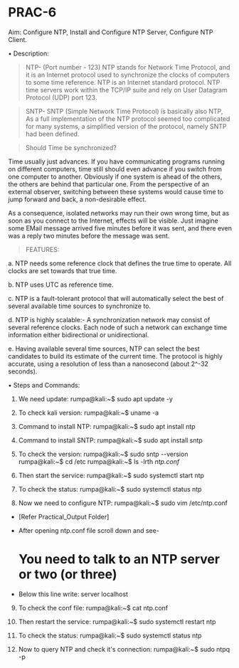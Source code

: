 # PRAC-6 
Aim: Configure NTP, Install and Configure NTP Server, Configure NTP Client.

• Description:

> NTP- (Port number - 123)
  NTP stands for Network Time Protocol, and it is an Internet protocol used to synchronize the clocks of computers to some time reference. 
  NTP is an Internet standard protocol.
  NTP time servers work within the TCP/IP suite and rely on User Datagram Protocol (UDP) port 123. 

> SNTP-
  SNTP (Simple Network Time Protocol) is basically also NTP,
  As a full implementation of the NTP protocol seemed too complicated for many systems, a simplified version of the protocol, namely SNTP had been defined.


> Should Time be synchronized?

  Time usually just advances. If you have communicating programs running on different computers, time still should even advance if you switch from one computer to another. 
  Obviously if one system is ahead of the others, the others are behind that particular one. From the perspective of an external observer, 
  switching between these systems would cause time to jump forward and back, a non-desirable effect.

  As a consequence, isolated networks may run their own wrong time, but as soon as you connect to the Internet, effects will be visible. 
  Just imagine some EMail message arrived five minutes before it was sent, and there even was a reply two minutes before the message was sent.


> FEATURES:

a. NTP needs some reference clock that defines the true time to operate. All clocks are set towards that true time.

b. NTP uses UTC as reference time.

c. NTP is a fault-tolerant protocol that will automatically select the best of several available time sources to synchronize to. 

d. NTP is highly scalable:- A synchronization network may consist of several reference clocks. 
   Each node of such a network can exchange time information either bidirectional or unidirectional. 

e. Having available several time sources, NTP can select the best candidates to build its estimate of the current time. 
   The protocol is highly accurate, using a resolution of less than a nanosecond (about 2^-32 seconds). 


• Steps and Commands:

1. We need update:
   rumpa@kali:~$ sudo apt update -y

2. To check kali version:
   rumpa@kali:~$ uname -a

3. Command to install NTP:
   rumpa@kali:~$ sudo apt install ntp

4. Command to install SNTP:
   rumpa@kali:~$ sudo apt install sntp

5. To check the version:
   rumpa@kali:~$ sudo sntp --version
   rumpa@kali:~$ cd /etc
   rumpa@kali:~$ ls -lrth *ntp.conf*

6. Then start the service: 
   rumpa@kali:~$ sudo systemctl start ntp

7. To check the status:
   rumpa@kali:~$ sudo systemctl status ntp

8. Now we need to configure NTP:
   rumpa@kali:~$ sudo vim /etc/ntp.conf

- [Refer Practical_Output Folder]
- After opening ntp.conf file scroll down and see-
  # You need to talk to an NTP server or two (or three)

- Below this line write:
  server localhost

9. To check the conf file:
   rumpa@kali:~$ cat ntp.conf

10. Then restart the service: 
    rumpa@kali:~$ sudo systemctl restart ntp

11. To check the status:
    rumpa@kali:~$ sudo systemctl status ntp

12. Now to query NTP and check it's connection:
    rumpa@kali:~$ sudo ntpq -p

